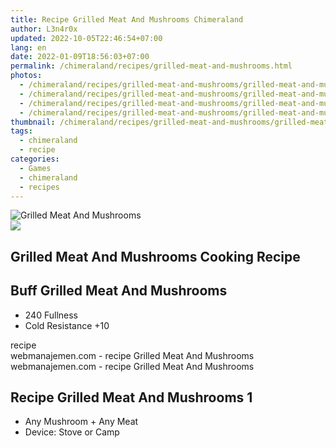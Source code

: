 ```yaml
---
title: Recipe Grilled Meat And Mushrooms Chimeraland
author: L3n4r0x
updated: 2022-10-05T22:46:54+07:00
lang: en
date: 2022-01-09T18:56:03+07:00
permalink: /chimeraland/recipes/grilled-meat-and-mushrooms.html
photos:
  - /chimeraland/recipes/grilled-meat-and-mushrooms/grilled-meat-and-mushrooms.webp
  - /chimeraland/recipes/grilled-meat-and-mushrooms/grilled-meat-and-mushrooms-name.webp
  - /chimeraland/recipes/grilled-meat-and-mushrooms/grilled-meat-and-mushrooms-icon.webp
  - /chimeraland/recipes/grilled-meat-and-mushrooms/grilled-meat-and-mushrooms-material.webp
thumbnail: /chimeraland/recipes/grilled-meat-and-mushrooms/grilled-meat-and-mushrooms.webp
tags:
  - chimeraland
  - recipe
categories:
  - Games
  - chimeraland
  - recipes
---
```


<link
  rel="stylesheet"
  href="https://rawcdn.githack.com/dimaslanjaka/Web-Manajemen/870a349/css/bootstrap-5-3-0-alpha3-wrapper.css"
/>
<section id="bootstrap-wrapper">
  <div data-bs-theme="dark">
    <div class="card mb-2">
      <div class="card-body">
        <div class="row g-0">
          <div class="col-sm-4 position-relative mb-2">
            <img
              src="https://www.webmanajemen.com/chimeraland/recipes/grilled-meat-and-mushrooms/grilled-meat-and-mushrooms-material.webp"
              class="card-img fit-cover w-100 h-100"
              alt="Grilled Meat And Mushrooms"
              data-fancybox="true"
            />
          </div>
          <div class="col-sm-8 mb-2">
            <div class="card-body">
              <div class="d-flex flex-row align-items-center mb-3">
                <img
                  class="d-inline-block me-2"
                  src="https://www.webmanajemen.com/chimeraland/recipes/grilled-meat-and-mushrooms/grilled-meat-and-mushrooms-icon.webp"
                  width="auto"
                  height="auto"
                  style="vertical-align: middle"
                />
                <h2 class="fs-5">Grilled Meat And Mushrooms Cooking Recipe</h2>
              </div>
              <h2 class="card-title fs-5">Buff Grilled Meat And Mushrooms</h2>
              <div class="card-text">
                <ul>
                  <li>240 Fullness</li>
                  <li>Cold Resistance +10</li>
                </ul>
              </div>
              <span class="badge rounded-pill">recipe</span>
            </div>
            <div class="card-footer text-end text-muted mt-auto">
              webmanajemen.com - recipe Grilled Meat And Mushrooms
            </div>
          </div>
        </div>
      </div>
      <div class="card-footer text-end text-muted">
        webmanajemen.com - recipe Grilled Meat And Mushrooms
      </div>
    </div>
    <div class="row mb-2">
      <div class="col-12 col-lg-6 recipe-item mb-2">
        <div class="card">
          <div class="card-body">
            <h2 class="card-title fs-5">Recipe Grilled Meat And Mushrooms 1</h2>
            <div class="card-text">
              <ul>
                <li>Any Mushroom<span> + </span>Any Meat</li>
                <li>Device: Stove or Camp</li>
              </ul>
            </div>
          </div>
        </div>
      </div>
    </div>
  </div>
</section>